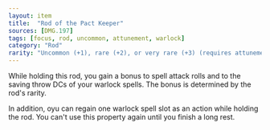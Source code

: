 ```yaml
---
layout: item
title:  "Rod of the Pact Keeper"
sources: [DMG.197]
tags: [focus, rod, uncommon, attunement, warlock]
category: "Rod"
rarity: "Uncommon (+1), rare (+2), or very rare (+3) (requires attunement by a warlock)"
---
```


While holding this rod, you gain a bonus to spell attack rolls and to the saving throw DCs of your warlock spells. The bonus is determined by the rod's rarity.

In addition, oyu can regain one warlock spell slot as an action while holding the rod. You can't use this property again until you finish a long rest.